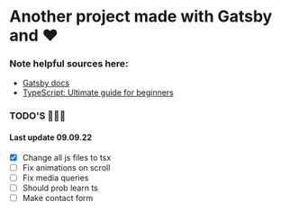 # Another project made with Gatsby and :heart:

### Note helpful sources here:
- <a href='https://www.gatsbyjs.com/docs'>Gatsby docs</a> 
- <a href='https://dev.to/mteheran/typescript-ultimate-guide-for-beginners-1dlo'>TypeScript: Ultimate guide for beginners</a> 

### TODO'S 📝📝📝
#### Last update 09.09.22
- [x] Change all js files to tsx 
- [ ] Fix animations on scroll 
- [ ] Fix media queries
- [ ] Should prob learn ts
- [ ] Make contact form
